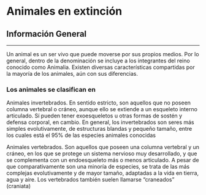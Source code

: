 # Animales en extinción

## Información General 
***
Un animal es un ser vivo que puede moverse por sus propios medios. Por lo general, dentro de la denominación se incluye a los integrantes del reino conocido como Animalia. Existen diversas características compartidas por la mayoría de los animales, aún con sus diferencias.
### Los animales se clasifican en
Animales invertebrados. En sentido estricto, son aquellos que no poseen columna vertebral o cráneo, aunque ello se extiende a un esqueleto interno articulado. Sí pueden tener exoesqueletos u otras formas de sostén y defensa corporal, en cambio. En general, los invertebrados son seres más simples evolutivamente, de estructuras blandas y pequeño tamaño, entre los cuales está el 95% de las especies animales conocidas

Animales vertebrados. Son aquellos que poseen una columna vertebral y un cráneo, en los que se protege un sistema nervioso muy desarrollado, y que se complementa con un endoesqueleto más o menos articulado. A pesar de que comparativamente son una minoría de especies, se trata de las más complejas evolutivamente y de mayor tamaño, adaptadas a la vida en tierra, agua y aire. Los vertebrados también suelen llamarse “craneados” (craniata)

